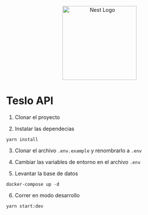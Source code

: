 <p align="center">
  <a href="http://nestjs.com/" target="blank"><img src="https://nestjs.com/img/logo-small.svg" width="200" alt="Nest Logo" /></a>
</p>

[circleci-image]: https://img.shields.io/circleci/build/github/nestjs/nest/master?token=abc123def456
[circleci-url]: https://circleci.com/gh/nestjs/nest

# Teslo API

1. Clonar el proyecto

2. Instalar las dependecias

```
yarn install
```

3. Clonar el archivo `.env.example` y renombrarlo a `.env`

4. Cambiar las variables de entorno en el archivo `.env`

5. Levantar la base de datos

```
docker-compose up -d
```

6. Correr en modo desarrollo

```
yarn start:dev
```

```

```
